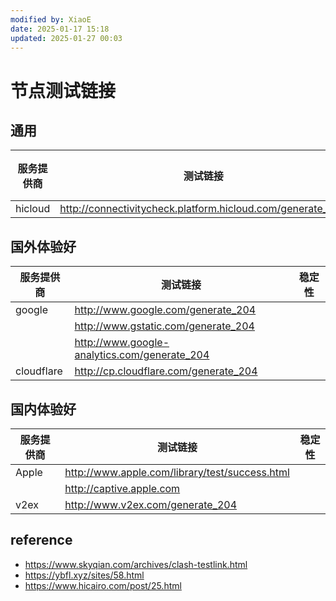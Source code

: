 ```yaml
---
modified by: XiaoE
date: 2025-01-17 15:18
updated: 2025-01-27 00:03
---
```

# 节点测试链接

## 通用

| 服务提供商   | 测试链接                                                       | 稳定性 |
| ------- | ---------------------------------------------------------- | --- |
| hicloud | http://connectivitycheck.platform.hicloud.com/generate_204 |     |

## 国外体验好

| 服务提供商      | 测试链接                                         | 稳定性 |
| ---------- | -------------------------------------------- | --- |
| google     | http://www.google.com/generate_204           |     |
|            | http://www.gstatic.com/generate_204          |     |
|            | http://www.google-analytics.com/generate_204 |     |
| cloudflare | http://cp.cloudflare.com/generate_204        |     |

## 国内体验好

| 服务提供商 | 测试链接                                           | 稳定性 |
| ----- | ---------------------------------------------- | --- |
| Apple | http://www.apple.com/library/test/success.html |     |
|       | http://captive.apple.com                       |     |
| v2ex  | http://www.v2ex.com/generate_204               |     |

## reference
- https://www.skyqian.com/archives/clash-testlink.html
- https://ybfl.xyz/sites/58.html
- https://www.hicairo.com/post/25.html
